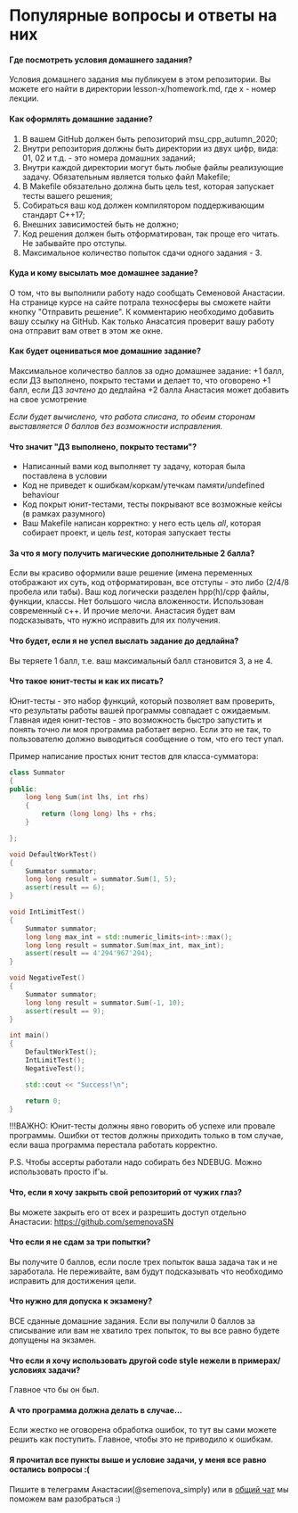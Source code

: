# Популярные вопросы и ответы на них

#### Где посмотреть условия домашнего задания?
Условия домашнего задания мы публикуем в этом репозитории. Вы можете его найти в директории lesson-x/homework.md, где x - номер лекции.

#### Как оформлять домашние задание?
1. В вашем GitHub должен быть репозиторий msu\_cpp\_autumn\_2020;
2. Внутри репозитория должны быть директории из двух цифр, вида: 01, 02 и т.д. - это номера домашних заданий;
3. Внутри каждой директории могут быть любые файлы реализующие задачу. Обязательным является только файл Makefile;
4. В Makefile обязательно должна быть цель test, которая запускает тесты вашего решения;
5. Собираться ваш код должен компилятором поддерживающим стандарт С++17;
6. Внешних зависимостей быть не должно;
7. Код решения должен быть отформатирован, так проще его читать. Не забывайте про отступы.
8. Максимальное количество попыток сдачи одного задания - 3.

#### Куда и кому высылать мое домашнее задание?
О том, что вы выполнили работу надо сообщать Семеновой Анастасии. На странице курсе на сайте потрала техносферы вы сможете найти кнопку "Отправить решение". К комментарию необходимо добавить вашу ссылку на GitHub. Как только Анасатсия проверит вашу работу она отправит вам ответ в этом же окне.

#### Как будет оцениваться мое домашние задание?
Максимальное количество баллов за одно домашнее задание:
+1 балл, если ДЗ выполнено, покрыто тестами и делает то, что оговорено
+1 балл, если ДЗ *зачтено* до дедлайна
+2 балла Анастасия может добавить на свое усмотрение

*Если будет вычислено, что работа списана, то обеим сторонам выставляется 0 баллов без возможности исправления.*

#### Что значит "ДЗ выполнено, покрыто тестами"?
- Написанный вами код выполняет ту задачу, которая была поставлена в условии
- Код не приведет к ошибкам/коркам/утечкам памяти/undefined behaviour
- Код покрыт юнит-тестами, тесты покрывают все возможные кейсы (в рамках разумного)
- Ваш Makefile написан корректно: у него есть цель *all*, которая собирает проект, и цель *test*, которая запускает тесты

#### За что я могу получить магические дополнительные 2 балла?
Если вы красиво оформили ваше решение (имена переменных отображают их суть, код отформатирован, все отступы - это либо (2/4/8 пробела или табы). Ваш код логически разделен hpp(h)/cpp файлы, функции, классы. Нет большого числа вложенности. Использован современный с++. И прочие мелочи. Анастасия будет вам подсказывать, что нужно исправить для их получения.

#### Что будет, если я не успел выслать задание до дедлайна?
Вы теряете 1 балл, т.е. ваш максимальный балл становится 3, а не 4.

#### Что такое юнит-тесты и как их писать?
Юнит-тесты - это набор функций, который позволяет вам проверить, что результаты работы вашей программы совпадает с ожидаемым. Главная идея юнит-тестов - это возможность быстро запустить и понять точно ли моя программа работает верно. Если это не так, то пользователю должно выводиться сообщение о том, что его тест упал.

Пример написание простых юнит тестов для класса-сумматора:
```c++
class Summator
{
public:
    long long Sum(int lhs, int rhs)
    {
        return (long long) lhs + rhs;
    }

};

void DefaultWorkTest()
{
    Summator summator;
    long long result = summator.Sum(1, 5);
    assert(result == 6);
}

void IntLimitTest()
{
    Summator summator;
    long long max_int = std::numeric_limits<int>::max();
    long long result = summator.Sum(max_int, max_int);
    assert(result == 4'294'967'294);
}

void NegativeTest()
{
    Summator summator;
    long long result = summator.Sum(-1, 10);
    assert(result == 9);
}

int main()
{
    DefaultWorkTest();
    IntLimitTest();
    NegativeTest();

    std::cout << "Success!\n";

    return 0;
}
```

!!!ВАЖНО: Юнит-тесты должны явно говорить об успехе или провале программы. Ошибки от тестов должны приходить только в том случае, если ваша программа перестала работать корректно.

P.S. Чтобы ассерты работали надо собирать без NDEBUG. Можно использовать просто if'ы.

#### Что, если я хочу закрыть свой репозиторий от чужих глаз?
Вы можете закрыть его от всех и разрешить доступ отдельно Анастасии: https://github.com/semenovaSN

#### Что если я не сдам за три попытки?
Вы получите 0 баллов, если после трех попыток ваша задача так и не заработала. Не переживайте, вам будут подсказывать что необходимо исправить для достижения цели.

#### Что нужно для допуска к экзамену?
ВСЕ сданные домашние задания. Если вы получили 0 баллов за списывание или вам не хватило трех попыток, то вы все равно будете допущены на экзамен.

#### Что если я хочу использовать другой code style нежели в примерах/условиях задачи?
Главное что бы он был.

#### А что программа должна делать в случае...
Если жестко не оговорена обработка ошибок, то тут вы сами можете решить как поступить. Главное, чтобы это не приводило к ошибкам.

#### Я прочитал все пункты выше и условие задачи, у меня все равно остались вопросы :(
Пишите в телеграмм Анастасии(@semenova\_simply) или в [общий чат](https://t.me/joinchat/DFFNM1WNmNfQea0wF0B5_w) мы поможем вам разобраться :)
